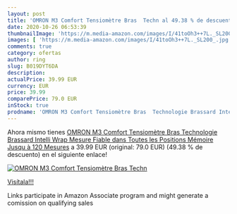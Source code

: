 ```yaml
---
layout: post
title: 'OMRON M3 Comfort Tensiomètre Bras  Techn al 49.38 % de descuento'
date: 2020-10-26 06:53:39
thumbnailImage: 'https://m.media-amazon.com/images/I/41toOh3++7L._SL200_.jpg'
images: [ 'https://m.media-amazon.com/images/I/41toOh3++7L._SL200_.jpg' ]
comments: true
category: ofertas
author: ring
slug: B019DYT6DA
description:
actualPrice: 39.99 EUR
currency: EUR
price: 39.99
comparePrice: 79.0 EUR
inStock: true
prodname: 'OMRON M3 Comfort Tensiomètre Bras  Technologie Brassard Intelli Wrap  Mesure Fiable dans Toutes les Positions  Mémoire Jusqu à 120 Mesures'
---
```


Ahora mismo tienes [OMRON M3 Comfort Tensiomètre Bras  Technologie Brassard Intelli Wrap  Mesure Fiable dans Toutes les Positions  Mémoire Jusqu à 120 Mesures](https://www.amazon.fr/dp/B019DYT6DA/?tag=tolees0d-21) a 39.99 EUR (original: 79.0 EUR) (49.38 %  de descuento) en el siguiente enlace!

[![OMRON M3 Comfort Tensiomètre Bras  Techn](https://m.media-amazon.com/images/I/41toOh3++7L._SL200_.jpg)](https://www.amazon.fr/dp/B019DYT6DA/?tag=tolees0d-21)

[Visítala!!!](https://www.amazon.fr/dp/B019DYT6DA/?tag=tolees0d-21)

Links participate in Amazon Associate program and might generate a comission on qualifying sales

